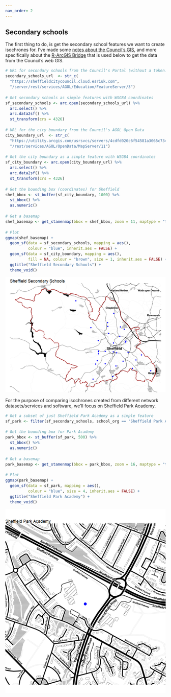 ```yaml
---
nav_order: 2
---
```


## Secondary schools

The first thing to do, is get the secondary school features we want to
create isochrones for. I’ve made some [notes about the Council’s
GIS](https://scc-pi.github.io/notes/gis.html#gis), and more specifically
about the [R-ArcGIS
Bridge](https://scc-pi.github.io/notes/gis.html#r-arcgis-bridge) that is
used below to get the data from the Council’s web GIS.

``` r
# URL for secondary schools from the Council's Portal (without a token!)
secondary_schools_url  <- str_c(
  "https://sheffieldcitycouncil.cloud.esriuk.com",
  "/server/rest/services/AGOL/Education/FeatureServer/3")

# Get secondary schools as simple features with WSG84 coordinates
sf_secondary_schools <- arc.open(secondary_schools_url) %>% 
  arc.select() %>% 
  arc.data2sf() %>% 
  st_transform(crs = 4326)

# URL for the city boundary from the Council's AGOL Open Data
city_boundary_url  <- str_c(
  "https://utility.arcgis.com/usrsvcs/servers/4cdfd020c6f54581a3065c734535adab",
  "/rest/services/AGOL/OpenData/MapServer/11")

# Get the city boundary as a simple feature with WSG84 coordinates 
sf_city_boundary <- arc.open(city_boundary_url) %>% 
  arc.select() %>% 
  arc.data2sf() %>% 
  st_transform(crs = 4326)

# Get the bounding box (coordinates) for Sheffield
shef_bbox <- st_buffer(sf_city_boundary, 1000) %>% 
  st_bbox() %>%
  as.numeric()

# Get a basemap
shef_basemap <- get_stamenmap(bbox = shef_bbox, zoom = 11, maptype = "toner")

# Plot
ggmap(shef_basemap) +
  geom_sf(data = sf_secondary_schools, mapping = aes(),
          colour = "blue", inherit.aes = FALSE) +
  geom_sf(data = sf_city_boundary, mapping = aes(), 
          fill = NA, colour = "brown", size = 1, inherit.aes = FALSE) +
  ggtitle("Sheffield Secondary Schools") +
  theme_void()
```

![](02-SecondarySchools_files/figure-gfm/school-features-1.png)<!-- -->

For the purpose of comparing isochrones created from different network
datasets/services and software, we’ll focus on Sheffield Park Academy.

``` r
# Get a subset of just Sheffield Park Academy as a simple feature
sf_park <- filter(sf_secondary_schools, school_org == "Sheffield Park Academy")

# Get the bounding box for Park Academy
park_bbox <- st_buffer(sf_park, 500) %>% 
  st_bbox() %>%
  as.numeric()

# Get a basemap
park_basemap <- get_stamenmap(bbox = park_bbox, zoom = 16, maptype = "toner")

# Plot
ggmap(park_basemap) +
  geom_sf(data = sf_park, mapping = aes(),
          colour = "blue", size = 4, inherit.aes = FALSE) +
  ggtitle("Sheffield Park Academy") +
  theme_void()
```

![](02-SecondarySchools_files/figure-gfm/park-academy-1.png)<!-- -->
